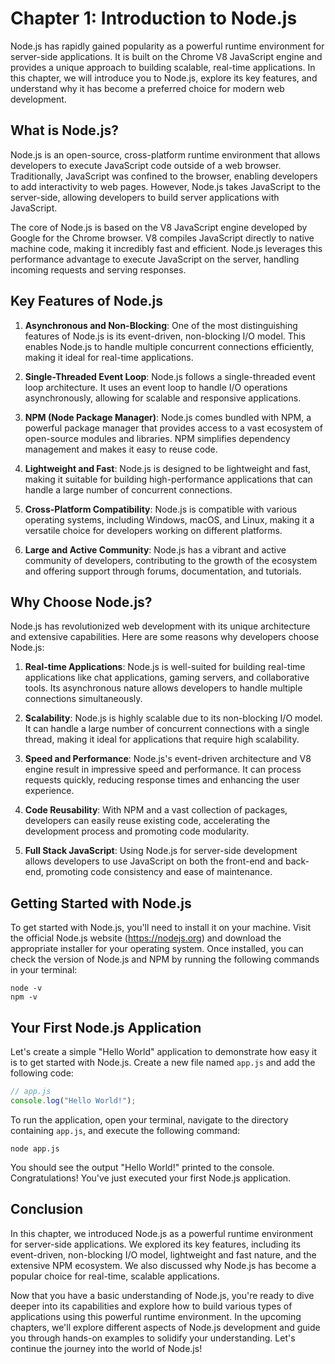 # Chapter 1: Introduction to Node.js

Node.js has rapidly gained popularity as a powerful runtime environment for server-side applications. It is built on the Chrome V8 JavaScript engine and provides a unique approach to building scalable, real-time applications. In this chapter, we will introduce you to Node.js, explore its key features, and understand why it has become a preferred choice for modern web development.

## What is Node.js?

Node.js is an open-source, cross-platform runtime environment that allows developers to execute JavaScript code outside of a web browser. Traditionally, JavaScript was confined to the browser, enabling developers to add interactivity to web pages. However, Node.js takes JavaScript to the server-side, allowing developers to build server applications with JavaScript.

The core of Node.js is based on the V8 JavaScript engine developed by Google for the Chrome browser. V8 compiles JavaScript directly to native machine code, making it incredibly fast and efficient. Node.js leverages this performance advantage to execute JavaScript on the server, handling incoming requests and serving responses.

## Key Features of Node.js

1. **Asynchronous and Non-Blocking**: One of the most distinguishing features of Node.js is its event-driven, non-blocking I/O model. This enables Node.js to handle multiple concurrent connections efficiently, making it ideal for real-time applications.

2. **Single-Threaded Event Loop**: Node.js follows a single-threaded event loop architecture. It uses an event loop to handle I/O operations asynchronously, allowing for scalable and responsive applications.

3. **NPM (Node Package Manager)**: Node.js comes bundled with NPM, a powerful package manager that provides access to a vast ecosystem of open-source modules and libraries. NPM simplifies dependency management and makes it easy to reuse code.

4. **Lightweight and Fast**: Node.js is designed to be lightweight and fast, making it suitable for building high-performance applications that can handle a large number of concurrent connections.

5. **Cross-Platform Compatibility**: Node.js is compatible with various operating systems, including Windows, macOS, and Linux, making it a versatile choice for developers working on different platforms.

6. **Large and Active Community**: Node.js has a vibrant and active community of developers, contributing to the growth of the ecosystem and offering support through forums, documentation, and tutorials.

## Why Choose Node.js?

Node.js has revolutionized web development with its unique architecture and extensive capabilities. Here are some reasons why developers choose Node.js:

1. **Real-time Applications**: Node.js is well-suited for building real-time applications like chat applications, gaming servers, and collaborative tools. Its asynchronous nature allows developers to handle multiple connections simultaneously.

2. **Scalability**: Node.js is highly scalable due to its non-blocking I/O model. It can handle a large number of concurrent connections with a single thread, making it ideal for applications that require high scalability.

3. **Speed and Performance**: Node.js's event-driven architecture and V8 engine result in impressive speed and performance. It can process requests quickly, reducing response times and enhancing the user experience.

4. **Code Reusability**: With NPM and a vast collection of packages, developers can easily reuse existing code, accelerating the development process and promoting code modularity.

5. **Full Stack JavaScript**: Using Node.js for server-side development allows developers to use JavaScript on both the front-end and back-end, promoting code consistency and ease of maintenance.

## Getting Started with Node.js

To get started with Node.js, you'll need to install it on your machine. Visit the official Node.js website (https://nodejs.org) and download the appropriate installer for your operating system. Once installed, you can check the version of Node.js and NPM by running the following commands in your terminal:

```
node -v
npm -v
```

## Your First Node.js Application

Let's create a simple "Hello World" application to demonstrate how easy it is to get started with Node.js. Create a new file named `app.js` and add the following code:

```javascript
// app.js
console.log("Hello World!");
```

To run the application, open your terminal, navigate to the directory containing `app.js`, and execute the following command:

```
node app.js
```

You should see the output "Hello World!" printed to the console. Congratulations! You've just executed your first Node.js application.

## Conclusion

In this chapter, we introduced Node.js as a powerful runtime environment for server-side applications. We explored its key features, including its event-driven, non-blocking I/O model, lightweight and fast nature, and the extensive NPM ecosystem. We also discussed why Node.js has become a popular choice for real-time, scalable applications.

Now that you have a basic understanding of Node.js, you're ready to dive deeper into its capabilities and explore how to build various types of applications using this powerful runtime environment. In the upcoming chapters, we'll explore different aspects of Node.js development and guide you through hands-on examples to solidify your understanding. Let's continue the journey into the world of Node.js!
